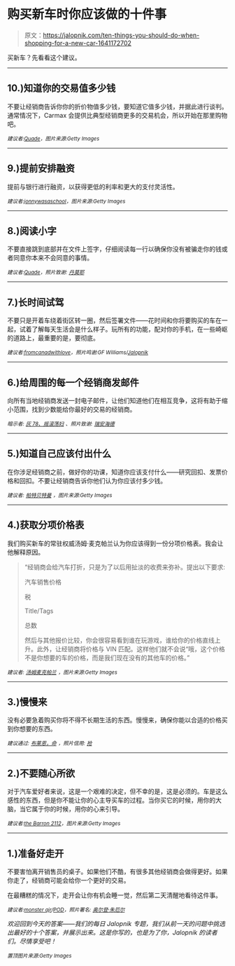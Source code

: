 # 购买新车时你应该做的十件事

> 原文：<https://jalopnik.com/ten-things-you-should-do-when-shopping-for-a-new-car-1641172702>

买新车？先看看这个建议。

* * *

## 10.)知道你的交易值多少钱



不要让经销商告诉你你的折价物值多少钱，要知道它值多少钱，并据此进行谈判。通常情况下，Carmax 会提供比典型经销商更多的交易机会，所以开始在那里购物吧。

<small>*建议者:*</small>[<small>*Quade*</small>](http://jalopnik.com/1-read-every-line-of-the-paperwork-they-hand-you-ive-1640765298)<small>*，图片来源:Getty Images*</small>

* * *

## 9.)提前安排融资

提前与银行进行融资，以获得更低的利率和更大的支付灵活性。

<small>*建议者:*</small>[<small>*jonnywasaschool*</small>](http://jalopnik.com/have-your-financing-set-up-in-advance-a-line-of-credit-1640800725)<small>*，图片来源:Getty Images*</small>

* * *

## 8.)阅读小字

不要直接跳到底部并在文件上签字，仔细阅读每一行以确保你没有被骗走你的钱或者同意你本来不会同意的事情。

<small>*建议者:*</small>[<small>*Quade*</small>](http://jalopnik.com/1-read-every-line-of-the-paperwork-they-hand-you-ive-1640765298)<small>*，照片致谢:*</small> [<small>*丹莫耶*</small>](https://www.flickr.com/photos/danmoyle/9237786653/in/photolist-7b8UG9-qQTMa-5ep1i3-7i9rhC-9mjRKW-7MW7ZC-iQok7n-7mvgFd-68peLu-o14txa-7WHVx8-7JqBYQ-7WHVjc-82E2fL-9QYiRs-2HscCJ-6gPPjx-5tKJXX-9QYbF5-5tKKdg-f5j58F-agB7qL-nqTqPn-jPaifv-jP9ynP-jP9pVi-jPbWjj-jP9z7K-jPajf6-6fJP6e-jPaGHx-jPbX3U-jP9xHT-jP9Pci-jP9PVc-jP9Nqt-jPaEw8-jP9nyz-jPaF8Z-jP9M1V-jParZ4-jPbCZj-jP9JZa-jPbXKW-jPbLM3-jPbQVo-jPaysK-jPbYAo-5tQ7Q7-cPch51)

* * *

## 7.)长时间试驾

不要只是开着车绕着街区转一圈，然后签署文件——花时间和你将要购买的车在一起，试着了解每天生活会是什么样子。玩所有的功能，配对你的手机，在一些崎岖的道路上，最重要的是，要彻底。

<small>*建议者:*</small>[<small>*fromcanadwithlove*</small>](http://jalopnik.com/get-the-longest-test-drive-s-possible-you-want-to-lea-1640798081)<small>*，照片鸣谢:GF Williams/*</small>[<small>*Jalopnik*</small>](http://jalopnik.com/2013-porsche-cayman-s-the-jalopnik-review-976587018)

* * *

## 6.)给周围的每一个经销商发邮件

向所有当地经销商发送一封电子邮件，让他们知道他们在相互竞争，这将有助于缩小范围，找到少数能给你最好的交易的经销商。

<small>*暗示者:*</small> [<small>*灰 78、摇滚荡妇*</small>](http://jalopnik.com/i-literally-just-finished-firing-off-emails-to-4-chrysl-1640306833) <small>*、照片致谢:*</small> [<small>*瑞安海德*</small>](https://www.flickr.com/photos/breatheindigital/4527144772/in/photolist-7U3Nqd-e2QMS5-49eeGq-29drWm-f5pXH4-6HcSfH-9bCY5w-zrXot-9reLQY-5qMeq4-qjvGz-8vBWbc-dnf1dp-4mDEhs-BBpgr-ak9xY6-dSiRbN-euR54b-jittdn-6aPq9-NPhgD-dMuQrM-5TWCYe-oW9wQS-9vSPeD-kkpZSM-CH3be-jR1PuL-4RTtQC-oWayq3-4HfejV-6Vi94c-oW3LQq-nz7Hr4-5q1Qj1-oCTKcU-7nmnq3-oDVBBT-aw8CwB-33fGbC-9ixUfK-ho94r-kkpZkz-ook1qx-4CffYr-oS9wRC-dKgNM-dAPegg-6vYKX9-dhU9RW)

* * *

## 5.)知道自己应该付出什么

在你涉足经销商之前，做好你的功课，知道你应该支付什么——研究回扣、发票价格和回扣。不要让经销商告诉你他们认为你应该付多少钱。

<small>*建议者:*</small> [<small>*帕特贝特曼*</small>](http://jalopnik.com/know-how-to-negotiate-focus-on-one-aspect-of-the-deal-1640781654) <small>*，图片来源:Getty Images*</small>

* * *

## 4.)获取分项价格表

我们购买新车的常驻权威汤姆·麦克帕兰认为你应该得到一份分项价格表。我会让他解释原因。

> “经销商会给汽车打折，只是为了以后用扯淡的收费来弥补。提出以下要求:
> 
> 汽车销售价格
> 
> 税
> 
> Title/Tags
> 
> 总数
> 
> 然后与其他报价比较，你会很容易看到谁在玩游戏，谁给你的价格直线上升。此外，让经销商将价格与 VIN 匹配。这样他们就不会说“哦，这个价格不是你想要的车的价格，而是我们现在没有的其他车的价格。”

<small>*建议者:*</small> [<small>*汤姆麦克帕兰*</small>](http://jalopnik.com/always-get-an-itemized-out-the-door-price-dealers-wi-1640766212) <small>*，图片来源:Getty Images*</small>

* * *

## 3.)慢慢来

没有必要急着购买你将不得不长期生活的东西。慢慢来，确保你能以合适的价格买到你想要的东西。

<small>*建议通过:*</small> [<small>*布莱恩，命*</small>](http://jalopnik.com/take-your-time-buying-any-vehicle-should-not-be-an-i-1640767122) <small>*，照片信用:*</small> [<small>*抢*</small>](https://www.flickr.com/photos/rob_sg/5155569356/in/photolist-8RzD9Q-8C26Lh-8GYvgc-dRdfPv-8BYoNk-8C27Bd-8C29jb-3Pqx9y-dRdf7c-8BY8Gi-sxKFu-8C2qu1-8BYnUT-8vVPbU-8vVPeh-8vSM5V-br7zRD-br7zVt-dRiRwh-8GVph9-bqMw4k-dRdgCP-bqMvS8-br7zDH-br7Am4-3Pqg1q-bqMvfM-7RMrJm-br7A9F-7tiWMS-3PquMU-7kaW1f-8GYw4g-br7zMc-6HHT5X-npVm7q-6KdRKf-8vVNRE-7Xz3xh-aA3Bok-dSd1fg-9vfhE7-7mP8Qq-bqMvvz-dhZYo9-3PkXBe-8PuuMV-3PkVpH-br7Aqg-8BYhMX)

* * *

## 2.)不要随心所欲

对于汽车爱好者来说，这是一个艰难的决定，但不幸的是，这是必须的。车是这么感性的东西，但是你不能让你的心主导买车的过程。当你买它的时候，用你的大脑，当它属于你的时候，用你的心来引导。

<small>*建议者:*</small>[<small>*the Barron 2112*</small>](http://jalopnik.com/always-fight-back-on-the-trade-in-offer-i-accepted-the-1640798496)<small>*，图片来源:Getty Images*</small>

* * *

## 1.)准备好走开

不要害怕离开销售员的桌子。如果他们不酷，有很多其他经销商会做得更好。如果你走了，经销商可能会给你一个更好的交易。

在最糟糕的情况下，走开会让你有机会睡一觉，然后第二天清醒地看待这件事。

<small>*建议者:*</small>[<small>*monster ajr*</small>](http://jalopnik.com/i-have-two-1-be-prepared-to-just-walk-away-there-is-1640806769)<small>*/*</small>[<small>*POD*</small>](http://jalopnik.com/sleep-on-it-i-didnt-do-this-with-my-first-new-car-purc-1640768117)<small>*，照片署名:*</small> [<small>*奥尔登·朱厄尔*</small>](https://www.flickr.com/photos/autohistorian/3704166159/in/set-72157620831451097)

*欢迎回到今天的答案——我们的每日 Jalopnik 专题，我们从前一天的问题中挑选出最好的十个答案，并展示出来。这是你写的，也是为了你，Jalopnik 的读者们。尽情享受吧！*

*<small>置顶图片来源:Getty Images</small>*